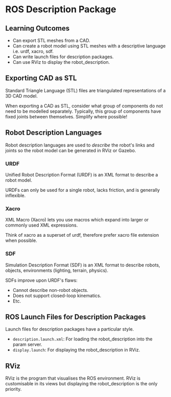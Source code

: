 # ROS Description Package

## Learning Outcomes

- Can export STL meshes from a CAD.
- Can create a robot model using STL meshes with a descriptive language i.e. urdf, xacro, sdf.
- Can write launch files for description packages.
- Can use RViz to display the robot_description.

## Exporting CAD as STL

Standard Triangle Language (STL) files are triangulated representations of a 3D CAD model.

When exporting a CAD as STL, consider what group of components do not need to be modelled separately. Typically, this group of components have fixed joints between themselves. Simplify where possible!

## Robot Description Languages

Robot description languages are used to *describe* the robot's links and joints so the robot model can be generated in RViz or Gazebo.

### URDF

Unified Robot Description Format (URDF) is an XML format to describe a robot model.

URDFs can only be used for a single robot, lacks friction, and is generally inflexible.

### Xacro

XML Macro (Xacro) lets you use macros which expand into larger or commonly used XML expressions.

Think of xacro as a superset of urdf, therefore prefer xacro file extension when possible.

### SDF

Simulation Description Format (SDF) is an XML format to describe robots, objects, environments (lighting, terrain, physics).

SDFs improve upon URDF's flaws:
- Cannot describe non-robot objects.
- Does not support closed-loop kinematics.
- Etc.

## ROS Launch Files for Description Packages

Launch files for description packages have a particular style.

- `description.launch.xml`: For loading the robot_description into the param server.
- `display.launch`: For displaying the robot_description in RViz.

## RViz

RViz is the program that visualises the ROS environment. RViz is customisable in its views but displaying the robot_description is the only priority.
